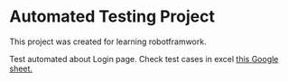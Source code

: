 
# Automated Testing Project

This project was created for learning robotframwork.

Test automated about Login page. Check test cases in excel [this Google sheet.](https://docs.google.com/spreadsheets/d/1Aygei39xarpsRjKmj53MEyEEOI8mDxm2_uO9I0f9a4o/edit?usp=sharing)
